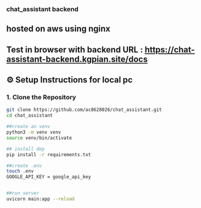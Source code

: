 ### chat_assistant backend 

## hosted on aws using nginx 
##  Test in browser with backend URL : https://chat-assistant-backend.kgpian.site/docs

## ⚙️ Setup Instructions for local pc

### 1. Clone the Repository

```bash
git clone https://github.com/ac8628026/chat_assistant.git
cd chat_assistant

##create an venv 
python3 -m venv venv
source venv/bin/activate

## install dep
pip install -r requirements.txt

##create .env 
touch .env
GOOGLE_API_KEY = google_api_key


##run server
uvicorn main:app --reload
